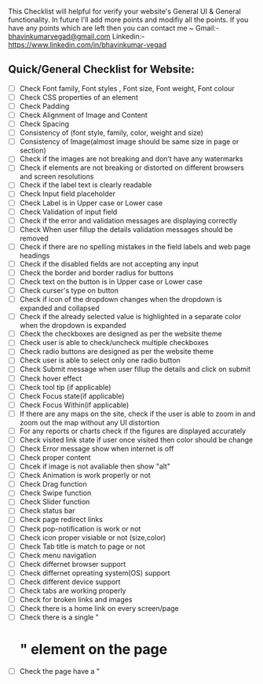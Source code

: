
This Checklist will helpful for verify your website's General UI & General functionality. In future I'll add more points and modifiy all the points. If you have any points which are left then you can contact me ~
Gmail:- bhavinkumarvegad@gmail.com
Linkedin:- https://www.linkedin.com/in/bhavinkumar-vegad
## Quick/General Checklist for Website:
  * [ ] Check Font family, Font styles , Font size, Font weight, Font colour
  * [ ] Check CSS properties of an element
  * [ ] Check Padding
  * [ ] Check Alignment of Image and Content
  * [ ] Check Spacing
  * [ ] Consistency of (font style, family, color, weight and size)
  * [ ] Consistency of Image(almost image should be same size in page or section)
  * [ ] Check if the images are not breaking and don’t have any watermarks
  * [ ] Check if elements are not breaking or distorted on different browsers and screen resolutions
  * [ ] Check if the label text is clearly readable
  * [ ] Check Input field placeholder
  * [ ] Check Label is in Upper case or Lower case
  * [ ] Check Validation of input field
  * [ ] Check if the error and validation messages are displaying correctly
  * [ ] Check When user fillup the details validation messages should be removed
  * [ ] Check if there are no spelling mistakes in the field labels and web page headings
  * [ ] Check if the disabled fields are not accepting any input
  * [ ] Check the border and border radius for buttons
  * [ ] Check text on the button is in Upper case or Lower case
  * [ ] Check curser's type on button
  * [ ] Check if icon of the dropdown changes when the dropdown is expanded and collapsed
  * [ ] Check if the already selected value is highlighted in a separate color when the dropdown is expanded
  * [ ] Check the checkboxes are designed as per the website theme
  * [ ] Check user is able to check/uncheck multiple checkboxes
  * [ ] Check radio buttons are designed as per the website theme
  * [ ] Check user is able to select only one radio button
  * [ ] Check Submit message when user fillup the details and click on submit
  * [ ] Check hover effect
  * [ ] Check tool tip (if applicable)
  * [ ] Check Focus state(if applicable)
  * [ ] Check Focus Within(if applicable)
  * [ ] If there are any maps on the site, check if the user is able to zoom in and zoom out the map without any UI distortion
  * [ ] For any reports or charts check if the figures are displayed accurately
  * [ ] Check visited link state if user once visited then color should be change
  * [ ] Check Error message show when internet is off
  * [ ] Check proper content
  * [ ] Chcek if image is not avaliable then show "alt"
  * [ ] Check Animation is work properly or not
  * [ ] Check Drag function
  * [ ] Check Swipe function
  * [ ] Check Slider function
  * [ ] Check status bar
  * [ ] Check page redirect links
  * [ ] Check pop-notification is work or not
  * [ ] Check icon proper visiable or not (size,color)
  * [ ] Check Tab title is match to page or not
  * [ ] Check menu navigation
  * [ ] Check differnet browser support
  * [ ] Check differnet opreating system(OS) support
  * [ ] Check different device support
  * [ ] Check tabs are working properly
  * [ ] Check for broken links and images
  * [ ] Check there is a home link on every screen/page
  * [ ] Check there is a single "<h1>" element on the page
  * [ ] Check the page have a "<title>" tag and a "<meta description=””>"
  * [ ] Check there is anything frustrating about any aspect of the UI
  * [ ] Check the logo size
  * [ ] Check if user click on logo user should be redirect to home page
  * [ ] Check scroll bar function